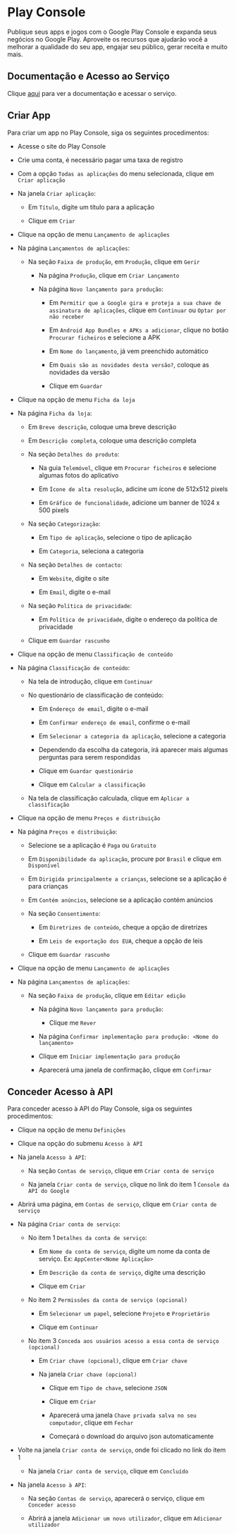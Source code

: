 # Play Console

Publique seus apps e jogos com o Google Play Console e expanda seus negócios no Google Play. Aproveite os recursos que ajudarão você a melhorar a qualidade do seu app, engajar seu público, gerar receita e muito mais.

## Documentação e Acesso ao Serviço

Clique [aqui](https://play.google.com/apps/publish) para ver a documentação e acessar o serviço.

## Criar App

Para criar um app no Play Console, siga os seguintes procedimentos:

- Acesse o site do Play Console

- Crie uma conta, é necessário pagar uma taxa de registro

- Com a opção `Todas as aplicações` do menu selecionada, clique em `Criar aplicação`

- Na janela `Criar aplicação`:

  - Em `Título`, digite um título para a aplicação

  - Clique em `Criar`

- Clique na opção de menu `Lançamento de aplicações`

- Na página `Lançamentos de aplicações`:

  - Na seção `Faixa de produção`, em `Produção`, clique em `Gerir`

    - Na página `Produção`, clique em `Criar Lançamento`

    - Na página `Novo lançamento para produção`:

      - Em `Permitir que a Google gira e proteja a sua chave de assinatura de aplicações`, clique em `Continuar` ou `Optar por não receber`

      - Em `Android App Bundles e APKs a adicionar`, clique no botão `Procurar ficheiros` e selecione a APK

      - Em `Nome do lançamento`, já vem preenchido automático

      - Em `Quais são as novidades desta versão?`, coloque as novidades da versão

      - Clique em `Guardar`

- Clique na opção de menu `Ficha da loja`

- Na página `Ficha da loja`:

  - Em `Breve descrição`, coloque uma breve descrição

  - Em `Descrição completa`, coloque uma descrição completa

  - Na seção `Detalhes do produto`:

    - Na guia `Telemóvel`, clique em `Procurar ficheiros` e selecione algumas fotos do aplicativo

    - Em `Ícone de alta resolução`, adicine um ícone de 512x512 pixels

    - Em `Gráfico de funcionalidade`, adicione um banner de 1024 x 500 pixels

  - Na seção `Categorização`:

    - Em `Tipo de aplicação`, selecione o tipo de aplicação

    - Em `Categoria`, seleciona a categoria

  - Na seção `Detalhes de contacto`:

    - Em `Website`, digite o site

    - Em `Email`, digite o e-mail

  - Na seção `Política de privacidade`:

    - Em `Política de privacidade`, digite o endereço da política de privacidade

  - Clique em `Guardar rascunho`

- Clique na opção de menu `Classificação de conteúdo`

- Na página `Classificação de conteúdo`:

  - Na tela de introdução, clique em `Continuar`

  - No questionário de classificação de conteúdo:

    - Em `Endereço de email`, digite o e-mail

    - Em `Confirmar endereço de email`, confirme o e-mail

    - Em `Selecionar a categoria da aplicação`, selecione a categoria

    - Dependendo da escolha da categoria, irá aparecer mais algumas perguntas para serem respondidas

    - Clique em `Guardar questionário`

    - Clique em `Calcular a classificação`

  - Na tela de classificação calculada, clique em `Aplicar a classificação`

- Clique na opção de menu `Preços e distribuição`

- Na página `Preços e distribuição`:

  - Selecione se a aplicação é `Paga` ou `Gratuito`

  - Em `Disponibilidade da aplicação`, procure por `Brasil` e clique em `Disponível`

  - Em `Dirigida principalmente a crianças`, selecione se a aplicação é para crianças

  - Em `Contém anúncios`, selecione se a aplicação contém anúncios

  - Na seção `Consentimento`:

    - Em `Diretrizes de conteúdo`, cheque a opção de diretrizes

    - Em `Leis de exportação dos EUA`, cheque a opção de leis
  
  - Clique em `Guardar rascunho`

- Clique na opção de menu `Lançamento de aplicações`

- Na página `Lançamentos de aplicações`:

  - Na seção `Faixa de produção`, clique em `Editar edição`

    - Na página `Novo lançamento para produção`:

      - Clique me `Rever`

    - Na página `Confirmar implementação para produção: <Nome do lançamento>`

    - Clique em `Iniciar implementação para produção`

    - Aparecerá uma janela de confirmação, clique em `Confirmar`

## Conceder Acesso à API

Para conceder acesso à API do Play Console, siga os seguintes procedimentos:

- Clique na opção de menu `Definições`

- Clique na opção do submenu `Acesso à API`

- Na janela `Acesso à API`:

  - Na seção `Contas de serviço`, clique em `Criar conta de serviço`

  - Na janela `Criar conta de serviço`, clique no link do item 1 `Console da API do Google`

- Abrirá uma página, em `Contas de serviço`, clique em `Criar conta de serviço`

- Na página `Criar conta de serviço`:

  - No item 1 `Detalhes da conta de serviço`:

    - Em `Nome da conta de serviço`, digite um nome da conta de serviço. Ex: `AppCenter<Nome Aplicação>`

    - Em `Descrição da conta de serviço`, digite uma descrição

    - Clique em `Criar`

  - No item 2 `Permissões da conta de serviço (opcional)`

    - Em `Selecionar um papel`, selecione `Projeto` e `Proprietário`

    - Clique em `Continuar`

  - No item 3 `Conceda aos usuários acesso a essa conta de serviço (opcional)`

    - Em `Criar chave (opcional)`, clique em `Criar chave`

    - Na janela `Criar chave (opcional)`

      - Clique em `Tipo de chave`, selecione `JSON`

      - Clique em `Criar`

      - Aparecerá uma janela `Chave privada salva no seu computador`, clique em `Fechar`

      - Começará o download do arquivo json automaticamente

- Volte na janela `Criar conta de serviço`, onde foi clicado no link do item 1

  - Na janela `Criar conta de serviço`, clique em `Concluído`

- Na janela `Acesso à API`:

  - Na seção `Contas de serviço`, aparecerá o serviço, clique em `Conceder acesso`

  - Abrirá a janela `Adicionar um novo utilizador`, clique em `Adicionar utilizador`  